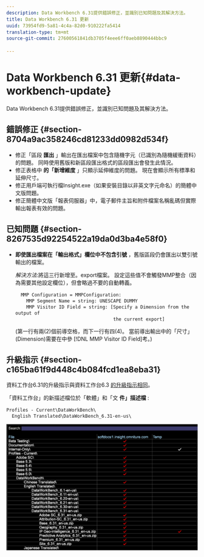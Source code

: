 ```yaml
---
description: Data Workbench 6.31提供錯誤修正，並識別已知問題及其解決方法。
title: Data Workbench 6.31 更新
uuid: 73954fd9-5a81-4c4a-82d0-910222fa5414
translation-type: tm+mt
source-git-commit: 27600561841db3705f4eee6ff0aeb8890444bbc9

---
```



# Data Workbench 6.31 更新{#data-workbench-update}

Data Workbench 6.31提供錯誤修正，並識別已知問題及其解決方法。

## 錯誤修正 {#section-8704a9ac358246cd81233dd0982d534f}

* 修正「區段 **匯出** 」輸出在匯出檔案中包含隨機字元（已識別為隨機緩衝資料）的問題。 同時使用舊版和新區段匯出格式的區段匯出會發生此情況。
* 修正表格中 **的「新增維度** 」只顯示延伸維度的問題。 現在會顯示所有標準和延伸尺寸。
* 修正用戶端可執行檔Insight.exe（如果安裝目錄以非英文字元命名）的簡體中文版問題。
* 修正簡體中文版「報表伺服器」中，電子郵件主旨和附件檔案名稱亂碼但實際輸出報表有效的問題。

## 已知問題 {#section-8267535d92254522a19da0d3ba4e58f0}

* **即使匯出檔案在「輸出格式」欄位中不包含引號** ，舊版區段仍會匯出以雙引號輸出的檔案。

   *解決方法*:將這三行新增至。export檔案。 設定這些值不會觸發MMP整合（因為需要其他設定欄位），但會略過不要的自動轉義。

   ```
     MMP Configuration = MMPConfiguration:
       MMP Segment Name = string: UNESCAPE DUMMY
       MMP Visitor ID Field = string: [Specify a Dimension from the output of
                                       the current export]
   ```

   (第一行有兩(2)個前導空格，而下一行有四(4)。 當前導出輸出中的「尺寸」(Dimension)需要在中參 [!DNL MMP Visitor ID Field]考。)

## 升級指示 {#section-c165ba61f9d448c4b084fcd1ea8eba31}

資料工作台6.31的升級指示與資料工作台6.3 [的升級指示相同](../../home/c-release-notes-insight/c-6-3/c-6-3.md)。

「資料工作台」的新描述檔位於「軟體」和「文 **件」描述檔** :

```
Profiles - Current\DataWorkBench\
  English Translated\DataWorkBench_6.31-en-us\
```

![](assets/upgrade_3_21_profiles.png)
